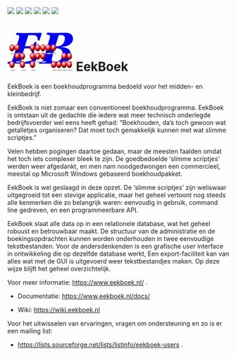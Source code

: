 ![](https://img.shields.io/badge/-Nederlands-blueviolet)
![](https://img.shields.io/badge/Language-Dutch-blue)
![](https://img.shields.io/badge/Written%20in-Perl-brightgreen)
![](https://img.shields.io/badge/-Linux-red)
![](https://img.shields.io/badge/-MSWindows-red)
![](https://img.shields.io/badge/-MacOS-red)

# ![](lib/EB/res/Wx/icons/eb.jpg) EekBoek

EekBoek is een boekhoudprogramma bedoeld voor het midden- en
kleinbedrijf.

EekBoek is niet zomaar een conventioneel boekhoudprogramma. EekBoek
is ontstaan uit de gedachte die iedere wat meer technisch onderlegde
bedrijfsvoerder wel eens heeft gehad: “Boekhouden, da’s toch
gewoon wat getalletjes organiseren? Dat moet toch gemakkelijk kunnen
met wat slimme scriptjes.”

Velen hebben pogingen daartoe gedaan, maar de meesten faalden omdat
het toch iets complexer bleek te zijn. De goedbedoelde ‘slimme
scriptjes’ werden weer afgedankt, en men nam noodgedwongen een
commercieel, meestal op Microsoft Windows gebaseerd boekhoudpakket.

EekBoek is wel geslaagd in deze opzet. De ‘slimme scriptjes’ zijn
weliswaar uitgegroeid tot een stevige applicatie, maar het geheel
vertoont nog steeds alle kenmerken die zo belangrijk waren: eenvoudig
in gebruik, command line gedreven, en een programmeerbare API.

EekBoek slaat alle data op in een relationele database, wat het geheel
robuust en betrouwbaar maakt. De structuur van de administratie en de
boekingsopdrachten kunnen worden onderhouden in twee eenvoudige
tekstbestanden. Voor de andersdenkenden is een grafische user
interface in ontwikkeling die op dezelfde database werkt, Een
export-faciliteit kan van alles wat met de GUI is uitgevoerd weer
tekstbestandjes maken. Op deze wijze blijft het geheel overzichtelijk.

Voor meer informatie: https://www.eekboek.nl/ .

* Documentatie: https://www.eekboek.nl/docs/ 

* Wiki: https://wiki.eekboek.nl

Voor het uitwisselen van ervaringen, vragen om ondersteuning en zo is
er een mailing list:

* https://lists.sourceforge.net/lists/listinfo/eekboek-users .
